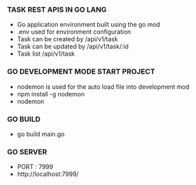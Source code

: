 
### TASK REST APIS IN GO LANG 
- Go application environment built using the go mod
- .env used for environment configuration
- Task can be created by /api/v1/task 
- Task can be updated by /api/v1/task/:id
- Task list /api/v1/task

### GO DEVELOPMENT MODE START PROJECT 
- nodemon is used for the auto load file into development mod
- npm install -g nodemon
- nodemon 

### GO BUILD
- go build main.go

### GO SERVER
- PORT : 7999
- http://localhost:7999/